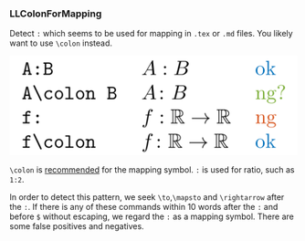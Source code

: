 <!-- markdownlint-disable MD041 -->
<!-- detect `:` for mapping -->

### LLColonForMapping

Detect `:` which seems to be used for mapping in `.tex` or `.md` files.
You likely want to use `\colon` instead.

![rules/LLColonForMapping](rules/LLColonForMapping/LLColonForMapping.png)

`\colon` is [recommended](https://tex.stackexchange.com/questions/37789/using-colon-or-in-formulas) for the mapping symbol. `:` is used for ratio, such as `1:2`.

In order to detect this pattern, we seek `\to`,`\mapsto` and `\rightarrow` after the `:`. If there is any of these commands within 10 words after the `:` and before `$` without escaping, we regard the `:` as a mapping symbol. There are some false positives and negatives.

